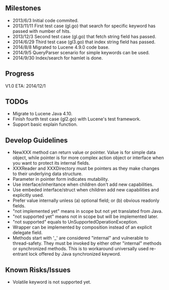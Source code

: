 Milestones
----------
- 2013/6/3    Initial code commited.
- 2013/11/11  First test case (gl.go) that search for specific keyword has passed with number of hits.
- 2013/12/3   Second test case (gl.go) that fetch string field has passed.
- 2014/6/29   Third test case (gl3.go) that index string field has passed.
- 2014/8/8    Migrated to Lucene 4.9.0 code base.
- 2014/9/5    QueryParser scenario for simple keywords can be used.
- 2014/9/30   Index/search for hamlet is done.

Progress
--------
V1.0 ETA: 2014/12/1

TODOs
-----
- Migrate to Lucene Java 4.10.
- Finish fourth test case (gl2.go) with Lucene's test framework.
- Support basic explain function.

Develop Guidelines
------------------
- NewXXX method can return value or pointer. Value is for simple data object, while pointer is for more complex action object or interface when you want to protect its internal fields.
- XXXReader and XXXDirectory must be pointers as they make changes to their underlying data structure.
- Parameter in pointer form indicates mutability.
- Use interface/inheritance when children don't add new capabilities.
- Use embeded interface/struct when children add new capabilities and explicitly used.
- Prefer value internally unless (a) optional field; or (b) obvious readonly fields.
- "not implemented yet" means in scope but not yet translated from Java.
- "not supported yet" means not in scope but will be implemented later.
- "not supported" equals to UnSupportedOperationException.
- Wrapper can be implemented by composition instead of an explicit delegate field.
- Methods start with '_' are considered "internal" and vulnerable to thread-safety. They must be invoked by either other "internal" methods or synchronized methods. This is to workaround universally used re-entrant lock offered by Java synchronized keyword.

Known Risks/Issues
------------------
- Volatile keyword is not supported yet.
